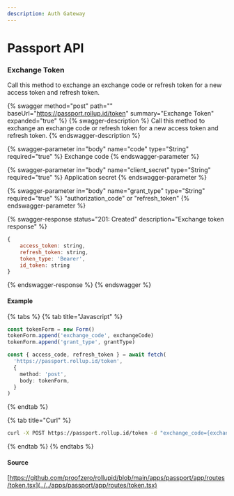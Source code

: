 ```yaml
---
description: Auth Gateway
---
```


# Passport API

### Exchange Token

Call this method to exchange an exchange code or refresh token for a new access token and refresh token.

{% swagger method="post" path="" baseUrl="https://passport.rollup.id/token" summary="Exchange Token" expanded="true" %}
{% swagger-description %}
Call this method to exchange an exchange code or refresh token for a new access token and refresh token.
{% endswagger-description %}

{% swagger-parameter in="body" name="code" type="String" required="true" %}
Exchange code
{% endswagger-parameter %}

{% swagger-parameter in="body" name="client_secret" type="String" required="true" %}
Application secret
{% endswagger-parameter %}

{% swagger-parameter in="body" name="grant_type" type="String" required="true" %}
"authorization_code" or "refresh_token"
{% endswagger-parameter %}

{% swagger-response status="201: Created" description="Exchange token response" %}

```javascript
{
    access_token: string,
    refresh_token: string,
    token_type: 'Bearer',
    id_token: string
}
```

{% endswagger-response %}
{% endswagger %}

#### Example

{% tabs %}
{% tab title="Javascript" %}

```typescript
const tokenForm = new Form()
tokenForm.append('exchange_code', exchangeCode)
tokenForm.append('grant_type', grantType)

const { access_code, refresh_token } = await fetch(
  'https://passport.rollup.id/token',
  {
    method: 'post',
    body: tokenForm,
  }
)
```

{% endtab %}

{% tab title="Curl" %}

```bash
curl -X POST https://passport.rollup.id/token -d "exchange_code={exchangeCode}&grant_type=authorization_code"
```

{% endtab %}
{% endtabs %}

#### Source

[https://github.com/proofzero/rollupid/blob/main/apps/passport/app/routes/token.tsx](../../apps/passport/app/routes/token.tsx)
